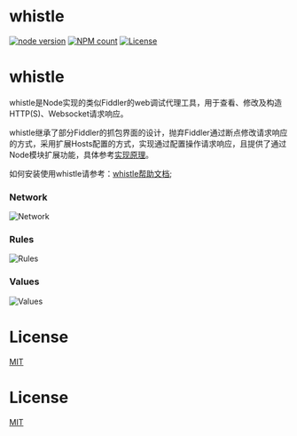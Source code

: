 # whistle
[![node version](https://img.shields.io/badge/node.js-%3E=_0.10-green.svg?style=flat)](http://nodejs.org/download/)
[![NPM count](https://img.shields.io/npm/dt/whistle.svg?style=flat)](https://www.npmjs.com/package/whistle)
[![License](https://img.shields.io/npm/l/whistle.svg?style=flat)](https://www.npmjs.com/package/whistle)

# whistle

whistle是Node实现的类似Fiddler的web调试代理工具，用于查看、修改及构造HTTP(S)、Websocket请求响应。

whistle继承了部分Fiddler的抓包界面的设计，抛弃Fiddler通过断点修改请求响应的方式，采用扩展Hosts配置的方式，实现通过配置操作请求响应，且提供了通过Node模块扩展功能，具体参考[实现原理](https://whistle.gitbooks.io/help/content/)。

如何安装使用whistle请参考：[whistle帮助文档](https://whistle.gitbooks.io/help/content/install.html);

### Network

![Network](https://raw.githubusercontent.com/avwo/whistleui/master/img/network.gif)

### Rules
![Rules](https://raw.githubusercontent.com/avwo/whistleui/master/img/rules.gif)

### Values
![Values](https://raw.githubusercontent.com/avwo/whistleui/master/img/values.gif)

# License
[MIT](https://github.com/avwo/whistle/blob/master/LICENSE)


# License
[MIT](https://github.com/avwo/whistle/blob/master/LICENSE)